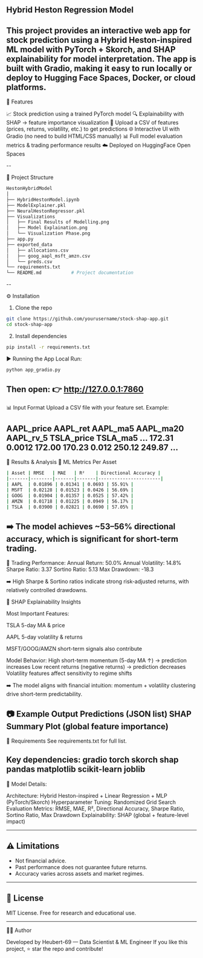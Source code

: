 ## Hybrid Heston Regression Model
This project provides an interactive web app for stock prediction using a Hybrid Heston-inspired ML model with PyTorch + Skorch, and SHAP explainability for model interpretation.
The app is built with Gradio, making it easy to run locally or deploy to Hugging Face Spaces, Docker, or cloud platforms.
--

🚀 Features

📈 Stock prediction using a trained PyTorch model
🔍 Explainability with SHAP → feature importance visualization
📂 Upload a CSV of features (prices, returns, volatility, etc.) to get predictions
🌐 Interactive UI with Gradio (no need to build HTML/CSS manually)
📊 Full model evaluation metrics & trading performance results
☁️ Deployed on HuggingFace Open Spaces

--

📂 Project Structure
```bash
HestonHybridModel
│
├── HybridHestonModel.ipynb
├── ModelExplainer.pkl
├── NeuralHestonRegressor.pkl
├── Visualizations
│   ├── Final Results of Modelling.png
│   ├── Model Explaination.png
│   └── Visualization Phase.png
├── app.py
├── exported_data
│   ├── allocations.csv
│   ├── goog_aapl_msft_amzn.csv
│   └── preds.csv
└── requirements.txt
└── README.md           # Project documentation
```

--

⚙️ Installation
1. Clone the repo
```bash
git clone https://github.com/yourusername/stock-shap-app.git
cd stock-shap-app
```

2. Install dependencies
```bash
pip install -r requirements.txt
```

▶️ Running the App
Local Run:
```bash
python app_gradio.py
```

Then open:
👉 http://127.0.0.1:7860
---

📊 Input Format
Upload a CSV file with your feature set. Example:

AAPL_price	AAPL_ret	AAPL_ma5	AAPL_ma20	AAPL_rv_5	TSLA_price	TSLA_ma5	...
172.31	0.0012	172.00	170.23	0.012	250.12	249.87	...
---
📑 Results & Analysis
🔹 ML Metrics Per Asset
```bash
| Asset | RMSE   | MAE   | R²    | Directional Accuracy |
|-------|--------|-------|-------|-----------------------|
| AAPL  | 0.01896 | 0.01341 | 0.0693 | 55.91% |
| MSFT  | 0.02128 | 0.01523 | 0.0426 | 56.69% |
| GOOG  | 0.01904 | 0.01357 | 0.0525 | 57.42% |
| AMZN  | 0.01718 | 0.01225 | 0.0949 | 56.17% |
| TSLA  | 0.03900 | 0.02821 | 0.0690 | 57.05% |
```
➡️ The model achieves ~53–56% directional accuracy, which is significant for short-term trading.
---

🔹 Trading Performance:
Annual Return: 50.0%
Annual Volatility: 14.8%
Sharpe Ratio: 3.37
Sortino Ratio: 5.13
Max Drawdown: -18.3

➡️ High Sharpe & Sortino ratios indicate strong risk-adjusted returns, with relatively controlled drawdowns.

🔹 SHAP Explainability Insights

Most Important Features:

TSLA 5-day MA & price

AAPL 5-day volatility & returns

MSFT/GOOG/AMZN short-term signals also contribute

Model Behavior:
High short-term momentum (5-day MA ↑) → prediction increases
Low recent returns (negative returns) → prediction decreases
Volatility features affect sensitivity to regime shifts

➡️ The model aligns with financial intuition: momentum + volatility clustering drive short-term predictability.

📷 Example Output
Predictions (JSON list)
SHAP Summary Plot (global feature importance)
--- 

📑 Requirements
See requirements.txt
for full list.

Key dependencies:
gradio
torch
skorch
shap
pandas
matplotlib
scikit-learn
joblib
---

🧠 Model Details:

Architecture: Hybrid Heston-inspired + Linear Regression + MLP (PyTorch/Skorch)
Hyperparameter Tuning: Randomized Grid Search
Evaluation Metrics: RMSE, MAE, R², Directional Accuracy, Sharpe Ratio, Sortino Ratio, Max Drawdown
Explainability: SHAP (global + feature-level impact)

---
## ⚠️ Limitations
- Not financial advice.  
- Past performance does not guarantee future returns.  
- Accuracy varies across assets and market regimes.  

---

## 📜 License
MIT License. Free for research and educational use.

---

👨‍💻 Author

Developed by Heubert-69 — Data Scientist & ML Engineer
If you like this project, ⭐ star the repo and contribute!
